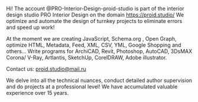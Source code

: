 Hi!
The account @PRO-Interior-Design-proid-studio is part of the interior design studio PRO Interior Design on the domain https://proid.studio/
We optimize and automate the design of turnkey projects to eliminate errors and speed up work!

At the moment we are creating JavaScript, Schema.org , Open Graph, optimize HTML, Metadata, Feed, XML, CSV, YML, Google Shopping and others...
Write programs for ArchiCAD, Revit, Photoshop, AutoCAD, 3DsMAX Corona/ V-Ray, Artlantis, SketchUp, CorelDRAW, Adobe illustrator.

Contact us:
proid.studio@mail.ru

We delve into all the technical nuances, conduct detailed author supervision and do projects at a professional level! We have accumulated valuable experience over 15 years.
